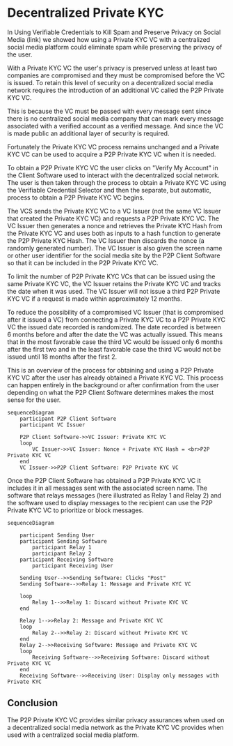 # Decentralized Private KYC
In Using Verifiable Credentials to Kill Spam and Preserve Privacy on Social Media (link) we showed how using a Private KYC VC with a centralized social media platform could eliminate spam while preserving the privacy of the user.

With a Private KYC VC the user's privacy is preserved unless at least two companies are compromised and they must be compromised before the VC is issued. To retain this level of security on a decentralized social media network requires the introduction of an additional VC called the P2P Private KYC VC.

This is because the VC must be passed with every message sent since there is no centralized social media company that can mark every message associated with a verified account as a verified message. And since the VC is made public an additional layer of security is required.

Fortunately the Private KYC VC process remains unchanged and a Private KYC VC can be used to acquire a P2P Private KYC VC when it is needed. 

To obtain a P2P Private KYC VC the user clicks on "Verify My Account" in the Client Software used to interact with the decentralized social network. The user is then taken through the process to obtain a Private KYC VC using the Verifiable Credential Selector and then the separate, but automatic, process to obtain a P2P Private KYC VC begins.

The VCS sends the Private KYC VC to a VC Issuer (not the same VC Issuer that created the Private KYC VC) and requests a P2P Private KYC VC. The VC Issuer then generates a nonce and retrieves the Private KYC Hash from the Private KYC VC and uses both as inputs to a hash function to generate the P2P Private KYC Hash. The VC Issuer then discards the nonce (a randomly generated number). The VC Issuer is also given the screen name or other user identifier for the social media site by the P2P Client Software so that it can be included in the P2P Private KYC VC.

To limit the number of P2P Private KYC VCs that can be issued using the same Private KYC VC, the VC Issuer retains the Private KYC VC and tracks the date when it was used. The VC Issuer will not issue a third P2P Private KYC VC if a request is made within approximately 12 months. 


To reduce the possibility of a compromised VC Issuer (that is compromised after it issued a VC) from connecting a Private KYC VC to a P2P Private KYC VC the issued date recorded is randomized. The date recorded is between 6 months before and after the date the VC was actually issued. This means that in the most favorable case the third VC would be issued only 6 months after the first two and in the least favorable case the third VC would not be issued until 18 months after the first 2.	

This is an overview of the process for obtaining and using a P2P Private KYC VC after the user has already obtained a Private KYC VC. This process can happen entirely in the background or after confirmation from the user depending on what the P2P Client Software determines makes the most sense for the user.

```mermaid
sequenceDiagram
	participant P2P Client Software
	participant VC Issuer

	P2P Client Software->>VC Issuer: Private KYC VC
	loop	
		VC Issuer->>VC Issuer: Nonce + Private KYC Hash = <br>P2P Private KYC VC
	end
	VC Issuer->>P2P Client Software: P2P Private KYC VC	
```

Once the P2P Client Software has obtained a P2P Private KYC VC it includes it in all messages sent with the associated screen name. The software that relays messages (here illustrated as Relay 1 and Relay 2) and the software used to display messages to the recipient can use the P2P Private KYC VC to prioritize or block messages.


```mermaid
sequenceDiagram

	participant Sending User
	participant Sending Software
        participant Relay 1
        participant Relay 2
	participant Receiving Software
        participant Receiving User

	Sending User-->>Sending Software: Clicks "Post"
	Sending Software-->>Relay 1: Message and Private KYC VC

	loop
		Relay 1-->>Relay 1: Discard without Private KYC VC
	end

	Relay 1-->>Relay 2: Message and Private KYC VC
	loop
		Relay 2-->>Relay 2: Discard without Private KYC VC
	end
	Relay 2-->>Receiving Software: Message and Private KYC VC
	loop
		Receiving Software-->>Receiving Software: Discard without Private KYC VC
	end
	Receiving Software-->>Receiving User: Display only messages with Private KYC

```

## Conclusion
The P2P Private KYC VC provides similar privacy assurances when used on a decentralized social media network as the Private KYC VC provides when used with a centralized social media platform.
